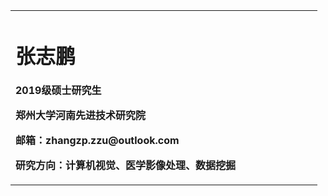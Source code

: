 <table border="0">
  <tr>
    <td width="75%">
      <h1>张志鹏</h1>
      <p><b>2019级硕士研究生</b></p>
      <p><b>郑州大学河南先进技术研究院</b></p>
      <p><b>邮箱：zhangzp.zzu@outlook.com</b></p>
      <p><b>研究方向：计算机视觉、医学影像处理、数据挖掘</b></p>     
    </td>
  </tr>
</table>
